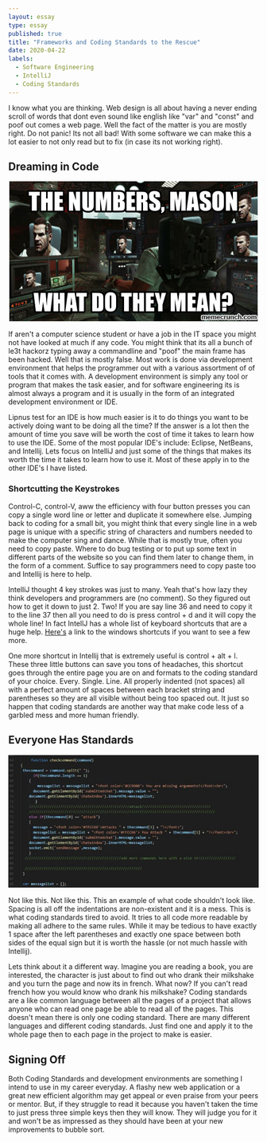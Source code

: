 ```yaml
---
layout: essay
type: essay
published: true
title: "Frameworks and Coding Standards to the Rescue"
date: 2020-04-22
labels:
  - Software Engineering
  - IntelliJ
  - Coding Standards
---
```


I know what you are thinking. Web design is all about having a never ending scroll of words that dont even sound like english like "var" and "const" and poof out comes a web page. Well the fact of the matter is you are mostly right. Do not panic! Its not all bad! With some software we can make this a lot easier to not only read but to fix (in case its not working right).

## Dreaming in Code

 <div style="text-align: center">
    <img class="ui image large centered" src="../images/numbers.png" alt = ''> 
 </div>
 

If aren't a computer science student or have a job in the IT space you might not have looked at much if any code. You might think that its all a bunch of le3t hackorz typing away a commandline and "poof" the main frame has been hacked. Well that is mostly false. Most work is done via development environment that helps the programmer out with a various assortment of of tools that it comes with. A development environment is simply any tool or program that makes the task easier, and for software engineering  its is almost always a program and it is usually in the form of an integrated development environment or IDE. 

Lipnus test for an IDE is how much easier is it to do things you want to be actively doing want to be doing all the time? If the answer is a lot then the amount of time you save will be worth the cost of time it takes to learn how to use the IDE. Some of the most popular IDE's include: Eclipse, NetBeans, and Intellij. Lets focus on IntelliJ and just some of the things that makes its worth the time it takes to learn how to use it. Most of these apply in to the other IDE's I have listed.

### Shortcutting the Keystrokes

Control-C, control-V, aww the efficiency with four button presses you can copy a single word line or letter and duplicate it somewhere else. Jumping back to coding for a small bit, you might think that every single line in a web page is unique with a specific string of characters and numbers needed to make the computer sing and dance. While that is mostly true, often you need to copy paste. Where to do bug testing or to put up some text in different parts of the website so you can find them later to change them, in the form of a comment. Suffice to say programmers need to copy paste too and Intellij is here to help.

IntelliJ thought 4 key strokes was just to many. Yeah that's how lazy they think developers and programmers are (no comment). So they figured out how to get it down to just 2. Two! If you are say line 36 and need to copy it to the line 37 then all you need to do is press control + d and it will copy the whole line! In fact IntellJ has a whole list of keyboard shortcuts that are a huge help. <a href = "https://www.jetbrains.com/help/idea/mastering-keyboard-shortcuts.html">Here's<a/> a link to the windows shortcuts if you want to see a few more.

One more shortcut in Intellij that is extremely useful is control + alt + l. These three little buttons can save you tons of headaches, this shortcut goes through the entire page you are on and formats to the coding standard of your choice. Every. Single. Line. All properly indented (not spaces) all with a perfect amount of spaces between each bracket string and parentheses so they are all visible without being too spaced out. It just so happen that coding standards are another way that make code less of a garbled mess and more human friendly.

## Everyone Has Standards

 <div style="text-align: center">
<img class="ui image large centered" src="../images/bad_indentation.jpg" alt = ''> 
 </div>

Not like this. Not like this. This an example of what code shouldn't look like. Spacing is all off the indentations are non-existent and it is a mess. This is what coding standards tired to avoid. It tries to all code more readable by making all adhere to the same rules. While it may be tedious to have exactly 1 space after the left parentheses and exactly one space between both sides of the equal sign but it is worth the hassle (or not much hassle with Intellij). 

Lets think about it a different way. Imagine you are reading a book, you are interested, the character is just about to find out who drank their milkshake and you turn the page and now its in french. What now? If you can't read french how you would know who drank his milkshake? Coding standards are a like common language between all the pages of a project that allows anyone who can read one page be able to read all of the pages. This doesn't mean there is only one coding standard. There are many different languages and different coding standards. Just find one and apply it to the whole page then to each page in the project to make is easier. 

## Signing Off

Both Coding Standards and development environments are something I intend to use in my career everyday. A flashy new web application or a great new efficient algorithm may get appeal or even praise from your peers or mentor. But, if they struggle to read it because you haven't taken the time to just press three simple keys then they will know. They will judge you for it and won't be as impressed as they should have been at your new improvements to bubble sort.

